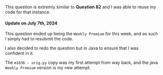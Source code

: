 This question is extremly similar to **Question 82** and I was able to reuse my code for that instance.


#### Update on July 7th, 2024
This question ended up being the `Weekly Premium` for this week, and as such I 
simply had to resubmit the code.

I also decided to redo the question but in Java to ensure that I was confident in it.

The `m1836 - orig.py` copy was my first attempt from way back, and the 
java `Weekly Premium` version is my new attempt.